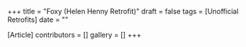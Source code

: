 +++
title = "Foxy (Helen Henny Retrofit)"
draft = false
tags = [Unofficial Retrofits]
date = ""

[Article]
contributors = []
gallery = []
+++